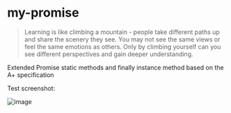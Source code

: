 # my-promise

> Learning is like climbing a mountain - people take different paths up and share the scenery they see. You may not see the same views or feel the same emotions as others. Only by climbing yourself can you see different perspectives and gain deeper understanding.

Extended Promise static methods and finally instance method based on the A+ specification

Test screenshot:

![image](https://s2.loli.net/2025/01/09/NMAsb2tiFhWKjr8.png)
